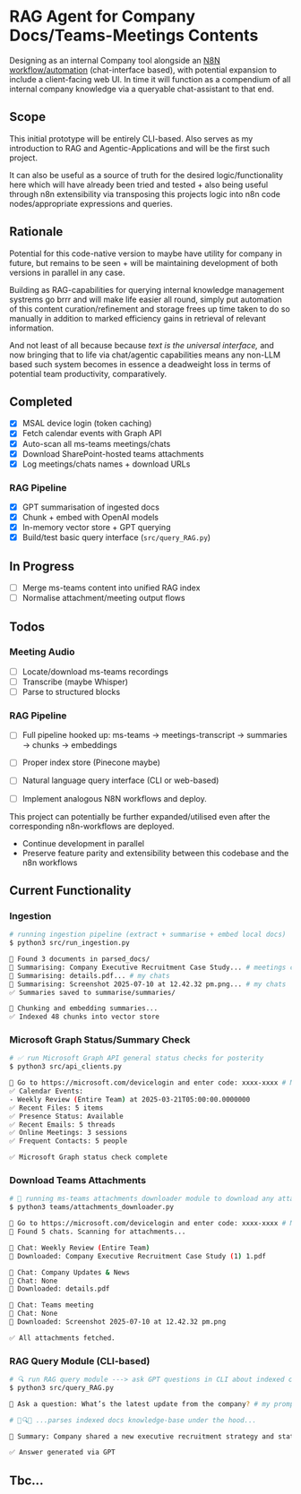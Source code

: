 # RAG Agent for Company Docs/Teams-Meetings Contents 

Designing as an internal Company tool alongside an [N8N workflow/automation](https://n8n.io/) (chat-interface based), with potential expansion to include a client-facing web UI. In time it will function as a compendium of all internal company knowledge via a queryable chat-assistant to that end.

## Scope

This initial prototype will be entirely CLI-based. Also serves as my introduction to RAG and Agentic-Applications and will be the first such project. 

It can also be useful as a source of truth for the desired logic/functionality here which will have already been tried and tested + also being useful through n8n extensibility via transposing this projects logic into n8n code nodes/appropriate expressions and queries.


## Rationale

Potential for this code-native version to maybe have utility for company in future, but remains to be seen + will be maintaining development of both versions in parallel in any case. 

Building as RAG-capabilities for querying internal knowledge management systrems go brrr and will make life easier all round, simply put automation of this content curation/refinement and storage frees up time taken to do so manually in addition to marked efficiency gains in retrieval of relevant information.

And not least of all because because *text is the universal interface,* and now bringing that to life via chat/agentic capabilities means any non-LLM based such system becomes in essence a deadweight loss in terms of potential team productivity, comparatively.


## Completed

- [x] MSAL device login (token caching)
- [x] Fetch calendar events with Graph API
- [x] Auto-scan all ms-teams meetings/chats
- [x] Download SharePoint-hosted teams attachments
- [x] Log meetings/chats names + download URLs

### RAG Pipeline
- [x] GPT summarisation of ingested docs
- [x] Chunk + embed with OpenAI models
- [x] In-memory vector store + GPT querying
- [x] Build/test basic query interface (`src/query_RAG.py`)

## In Progress

- [ ] Merge ms-teams content into unified RAG index
- [ ] Normalise attachment/meeting output flows

## Todos

### Meeting Audio
- [ ] Locate/download ms-teams recordings
- [ ] Transcribe (maybe Whisper)
- [ ] Parse to structured blocks

### RAG Pipeline
- [ ] Full pipeline hooked up: ms-teams → meetings-transcript → summaries → chunks → embeddings
- [ ] Proper index store (Pinecone maybe)
- [ ] Natural language query interface (CLI or web-based)
- [ ] Implement analogous N8N workflows and deploy.


This project can potentially be further expanded/utilised even after the corresponding n8n-workflows are deployed.
- Continue development in parallel
- Preserve feature parity and extensibility between this codebase and the n8n workflows

## Current Functionality

### Ingestion

```bash
# running ingestion pipeline (extract + summarise + embed local docs)
$ python3 src/run_ingestion.py

📂 Found 3 documents in parsed_docs/
📝 Summarising: Company Executive Recruitment Case Study... # meetings chat
📝 Summarising: details.pdf... # my chats
📝 Summarising: Screenshot 2025-07-10 at 12.42.32 pm.png... # my chats
✅ Summaries saved to summarise/summaries/

🧠 Chunking and embedding summaries...
✅ Indexed 48 chunks into vector store
```


### Microsoft Graph Status/Summary Check

```bash
# ✅ run Microsoft Graph API general status checks for posterity
$ python3 src/api_clients.py

🔐 Go to https://microsoft.com/devicelogin and enter code: xxxx-xxxx # MSAL device login w/token-caching
✅ Calendar Events:
- Weekly Review (Entire Team) at 2025-03-21T05:00:00.0000000
✅ Recent Files: 5 items
✅ Presence Status: Available
✅ Recent Emails: 5 threads
✅ Online Meetings: 3 sessions
✅ Frequent Contacts: 5 people

✅ Microsoft Graph status check complete
```

### Download Teams Attachments

```bash
# 📎 running ms-teams attachments downloader module to download any attachments
$ python3 teams/attachments_downloader.py

🔐 Go to https://microsoft.com/devicelogin and enter code: xxxx-xxxx # MSAL device login w/token-caching
💬 Found 5 chats. Scanning for attachments...

🧵 Chat: Weekly Review (Entire Team)
📎 Downloaded: Company Executive Recruitment Case Study (1) 1.pdf

🧵 Chat: Company Updates & News
🧵 Chat: None
📎 Downloaded: details.pdf

🧵 Chat: Teams meeting
🧵 Chat: None
📎 Downloaded: Screenshot 2025-07-10 at 12.42.32 pm.png

✅ All attachments fetched.
```

### RAG Query Module (CLI-based)

```bash
# 🔍 run RAG query module ---> ask GPT questions in CLI about indexed content, in natural language
$ python3 src/query_RAG.py

🤖 Ask a question: What’s the latest update from the company? # my prompt

# 🔄🔍🔄 ...parses indexed docs knowledge-base under the hood...

📌 Summary: Company shared a new executive recruitment strategy and status update.......TBC. # prompt response output: brief description/summary of company updates from GPT etc

✅ Answer generated via GPT
```

## Tbc...